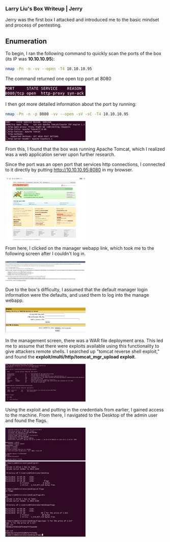 ### Larry Liu's Box Writeup | Jerry

Jerry was the first box I attacked and introduced me to the basic mindset and process of pentesting.

## Enumeration

To begin, I ran the following command to quickly scan the ports of the box (its IP was **10.10.10.95**):

```bash
nmap -Pn -n -vv --open -T4 10.10.10.95
```

The command returned one open tcp port at 8080

<img src="Images/Image1.png" alt="Image1" width="50%"/>

I then got more detailed information about the port by running:

```bash
nmap -Pn -n -p 8080 -vv --open -sV -sC -T4 10.10.10.95
```
<img src="Images/Image2.png" alt="Image2" width="50%"/>

From this, I found that the box was running Apache Tomcat, which I realized was a web application server upon further research.

Since the port was an open port that services http connections, I connected to it directly by putting http://10.10.10.95:8080 in my browser.

<img src="Images/Image3.png" alt="Image3" width="50%"/>

From here, I clicked on the manager webapp link, which took me to the following screen after I couldn't log in.

<img src="Images/Image4.png" alt="Image4" width="50%"/>

Due to the box's difficulty, I assumed that the default manager login information were the defaults, and used them to log into the manage webapp.

<img src="Images/Image5.png" alt="Image5" width="50%"/>

In the management screen, there was a WAR file deployment area. This led me to assume that there were exploits available using this functionality to give attackers remote shells. I searched up "tomcat reverse shell exploit," and found the **exploit/multi/http/tomcat_mgr_upload exploit**.

<img src="Images/Image6.png" alt="Image6" width="50%"/>

Using the exploit and putting in the credentials from earlier, I gained access to the machine. From there, I navigated to the Desktop of the admin user and found the flags.

<img src="Images/Image7.png" alt="Image7" width="50%"/>

<img src="Images/Image8.png" alt="Image8" width="50%"/>
